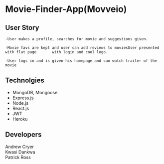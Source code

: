 # Movie-Finder-App(Movveio)

## User Story
```
-User makes a profile, searches for movie and suggestions given.
 
-Movie favs are kept and user can add reviews to moviesUser presented with flat page       with login and cool logo. 

-User logs in and is given his homepage and can watch trailer of the movie
```

## Technolgies
* MongoDB, Mongoose
* Express.js
* Node.js
* React.js
* JWT
* Heroku






## Developers
Andrew Cryer
<br>
Kwasi Dankwa
<br>
Patrick Ross
